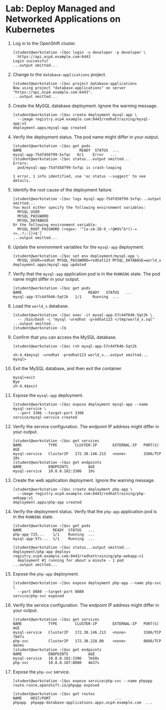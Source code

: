 # Lab: Deploy Managed and Networked Applications on Kubernetes

1. Log in to the OpenShift cluster.
    
    ```
    [student@workstation ~]$oc login -u developer -p developer \
      https://api.ocp4.example.com:6443
    Login successful
    ...output omitted...
    ```
    
2. Change to the `database-applications` project.
    
    ```
    [student@workstation ~]$oc project database-applications
    Now using project "database-applications" on server "https://api.ocp4.example.com:6443".
    ...output omitted...
    ```
    
3. Create the MySQL database deployment. Ignore the warning message.
    
    ```
    [student@workstation ~]$oc create deployment mysql-app \
      --image registry.ocp4.example.com:8443/redhattraining/mysql-app:v1
    deployment.apps/mysql-app created
    ```
    
4. Verify the deployment status. The pod name might differ in your output.
    
    ```
    [student@workstation ~]$oc get pods
    NAME              	          READY  STATUS  ...
    mysql-app-75dfd58f99-5xfqc   0/1    Error   ...
    [student@workstation ~]$oc status...output omitted...
    Errors:
      pod/mysql-app-75dfd58f99-5xfqc is crash-looping
    
    1 error, 1 info identified, use 'oc status --suggest' to see details.
    ```
    
5. Identify the root cause of the deployment failure.
    
    ```
    [student@workstation ~]$oc logs mysql-app-75dfd58f99-5xfqc...output omitted...
    You must either specify the following environment variables:
      MYSQL_USER
      MYSQL_PASSWORD
      MYSQL_DATABASE
    Or the following environment variable:
      MYSQL_ROOT_PASSWORD (regex: '^[a-zA-Z0-9_~!@#$%^&*()-=<>,.?;:|]+$')
    ...output omitted...
    ```
    
6. Update the environment variables for the `mysql-app` deployment.
    
    ```
    [student@workstation ~]$oc set env deployment/mysql-app \
      MYSQL_USER=redhat MYSQL_PASSWORD=redhat123 MYSQL_DATABASE=world_x
    deployment.apps/mysql-app updated
    ```
    
7. Verify that the `mysql-app` application pod is in the `RUNNING` state. The pod name might differ in your output.
    
    ```
    [student@workstation ~]$oc get pods
    NAME		                      READY   STATUS   ...
    mysql-app-57c44f646-5qt2k   1/1     Running  ...
    ```
    
8. Load the `world_x` database.
    
    ```
    [student@workstation ~]$oc exec -it mysql-app-57c44f646-5qt2k \
      -- /bin/bash -c "mysql -uredhat -predhat123 </tmp/world_x.sql"
    ...output omitted..
    [student@workstation ~]$
    ```
    
9. Confirm that you can access the MySQL database.
    
    ```
    [student@workstation ~]$oc rsh mysql-app-57c44f646-5qt2k
    ```
    
    ```
    sh-4.4$mysql -uredhat -predhat123 world_x...output omitted...
    mysql>
    ```
    
10. Exit the MySQL database, and then exit the container.
    
    ```
    mysql>exit
    Bye
    sh-4.4$exit
    ```
    
11. Expose the `mysql-app` deployment.
    
    ```
    [student@workstation ~]$oc expose deployment mysql-app --name mysql-service \
      --port 3306 --target-port 3306
    service/mysql-service created
    ```
    
12. Verify the service configuration. The endpoint IP address might differ in your output.
    
    ```
    [student@workstation ~]$oc get services
    NAME            TYPE        CLUSTER-IP       EXTERNAL-IP   PORT(S)    AGE
    mysql-service   ClusterIP   172.30.146.213   <none>        3306/TCP   10s
    [student@workstation ~]$oc get endpoints
    NAME            ENDPOINTS         AGE
    mysql-service   10.8.0.102:3306   19s
    ```
    
13. Create the web application deployment. Ignore the warning message.
    
    ```
    [student@workstation ~]$oc create deployment php-app \
      --image registry.ocp4.example.com:8443/redhattraining/php-webapp:v1
    deployment.apps/php-app created
    ```
    
14. Verify the deployment status. Verify that the `php-app` application pod is in the `RUNNING` state.
    
    ```
    [student@workstation ~]$oc get pods
    NAME              READY  STATUS   ...
    php-app-725...    1/1    Running  ...
    mysql-app-57c...  1/1    Running  ...
    ```
    
    ```
    [student@workstation ~]$oc status...output omitted...
    deployment/php-app deploys registry.ocp4.example.com:8443/redhattraining/php-webapp:v1
      deployment #1 running for about a minute - 1 pod
    ...output omitted...
    ```
    
15. Expose the `php-app` deployment.
    
    ```
    [student@workstation ~]$oc expose deployment php-app --name php-svc \
      --port 8080 --target-port 8080
    service/php-svc exposed
    ```
    
16. Verify the service configuration. The endpoint IP address might differ in your output.
    
    ```
    [student@workstation ~]$oc get services
    NAME            TYPE        CLUSTER-IP       EXTERNAL-IP   PORT(S)    AGE
    mysql-service   ClusterIP   172.30.146.213   <none>        3306/TCP   7m47s
    php-svc         ClusterIP   172.30.228.80    <none>        8080/TCP   4m34s
    [student@workstation ~]$oc get endpoints
    NAME            ENDPOINTS         AGE
    mysql-service   10.8.0.102:3306   7m50s
    php-svc         10.8.0.107:8080   4m37s
    ```
    
17. Expose the `php-svc` service.
    
    ```
    [student@workstation ~]$oc expose service/php-svc --name phpapp
    route.route.openshift.io/phpapp exposed
    ```
    
    ```
    [student@workstation ~]$oc get routes
    NAME    HOST/PORT                             ...
    phpapp  phpapp-database-applications.apps.ocp4.example.com  ...
    ```